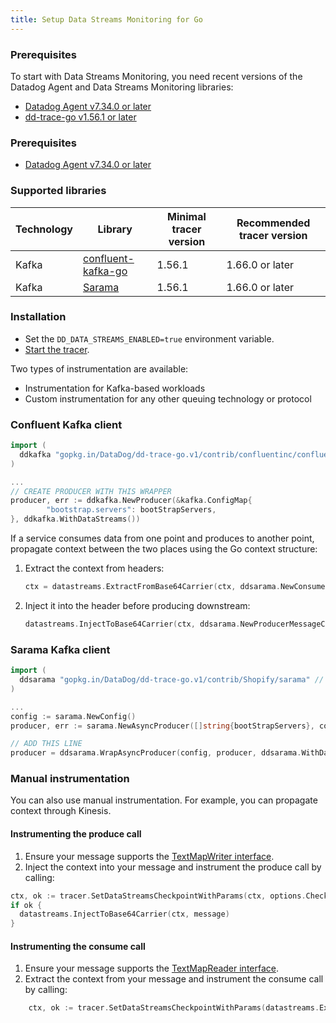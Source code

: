 ```yaml
---
title: Setup Data Streams Monitoring for Go
---
```


### Prerequisites

To start with Data Streams Monitoring, you need recent versions of the Datadog Agent and Data Streams Monitoring libraries:
* [Datadog Agent v7.34.0 or later][1]
* [dd-trace-go v1.56.1 or later][2]

### Prerequisites

* [Datadog Agent v7.34.0 or later][1]

### Supported libraries

| Technology | Library                                                                  | Minimal tracer version | Recommended tracer version |
|------------|--------------------------------------------------------------------------|------------------------|----------------------------|
| Kafka      | [confluent-kafka-go](https://github.com/confluentinc/confluent-kafka-go) | 1.56.1                 | 1.66.0 or later            |
| Kafka      | [Sarama](https://github.com/Shopify/sarama)                              | 1.56.1                 | 1.66.0 or later            |

### Installation

- Set the `DD_DATA_STREAMS_ENABLED=true` environment variable.
- [Start the tracer][3].

Two types of instrumentation are available:
- Instrumentation for Kafka-based workloads
- Custom instrumentation for any other queuing technology or protocol

### Confluent Kafka client

```go
import (
  ddkafka "gopkg.in/DataDog/dd-trace-go.v1/contrib/confluentinc/confluent-kafka-go/kafka.v2" // use "github.com/DataDog/dd-trace-go/contrib/confluentinc/confluent-kafka-go/kafka.v2/v2" if you're using v2.x
)

...
// CREATE PRODUCER WITH THIS WRAPPER
producer, err := ddkafka.NewProducer(&kafka.ConfigMap{
		"bootstrap.servers": bootStrapServers,
}, ddkafka.WithDataStreams())

```

If a service consumes data from one point and produces to another point, propagate context between the two places using the Go context structure:
1. Extract the context from headers:
    ```go
    ctx = datastreams.ExtractFromBase64Carrier(ctx, ddsarama.NewConsumerMessageCarrier(message))
    ```

2. Inject it into the header before producing downstream:
    ```go
    datastreams.InjectToBase64Carrier(ctx, ddsarama.NewProducerMessageCarrier(message))
    ```

### Sarama Kafka client

```go
import (
  ddsarama "gopkg.in/DataDog/dd-trace-go.v1/contrib/Shopify/sarama" // use "github.com/DataDog/dd-trace-go/contrib/Shopify/sarama" if you're using 2.x
)

...
config := sarama.NewConfig()
producer, err := sarama.NewAsyncProducer([]string{bootStrapServers}, config)

// ADD THIS LINE
producer = ddsarama.WrapAsyncProducer(config, producer, ddsarama.WithDataStreams())
```

### Manual instrumentation

You can also use manual instrumentation. For example, you can propagate context through Kinesis.

#### Instrumenting the produce call

1. Ensure your message supports the [TextMapWriter interface](https://github.com/DataDog/dd-trace-go/blob/main/datastreams/propagation.go#L37).
2. Inject the context into your message and instrument the produce call by calling:

```go
ctx, ok := tracer.SetDataStreamsCheckpointWithParams(ctx, options.CheckpointParams{PayloadSize: getProducerMsgSize(msg)}, "direction:out", "type:kinesis", "topic:kinesis_arn")
if ok {
  datastreams.InjectToBase64Carrier(ctx, message)
}

```

#### Instrumenting the consume call

1. Ensure your message supports the [TextMapReader interface](https://github.com/DataDog/dd-trace-go/blob/main/datastreams/propagation.go#L44).
2. Extract the context from your message and instrument the consume call by calling:

```go
	ctx, ok := tracer.SetDataStreamsCheckpointWithParams(datastreams.ExtractFromBase64Carrier(context.Background(), message), options.CheckpointParams{PayloadSize: payloadSize}, "direction:in", "type:kinesis", "topic:kinesis_arn")
```

[1]: /agent
[2]: https://github.com/DataDog/dd-trace-go
[3]: https://docs.datadoghq.com/tracing/trace_collection/library_config/go/
